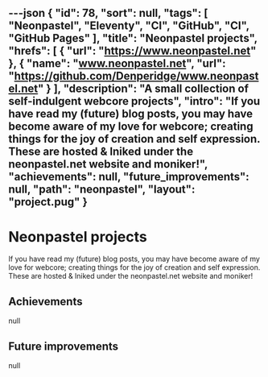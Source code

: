 ---json
{
"id": 78,
"sort": null,
"tags": [
"Neonpastel",
"Eleventy",
"CI",
"GitHub",
"CI",
"GitHub Pages"
],
"title": "Neonpastel projects",
"hrefs": [
{
"url": "https://www.neonpastel.net"
},
{
"name": "www.neonpastel.net",
"url": "https://github.com/Denperidge/www.neonpastel.net"
}
],
"description": "A small collection of self-indulgent webcore projects",
"intro": "If you have read my (future) blog posts, you may have become aware of my love for webcore; creating things for the joy of creation and self expression. These are hosted & lniked under the neonpastel.net website and moniker!",
"achievements": null,
"future_improvements": null,
"path": "neonpastel",
"layout": "project.pug"
}
---
# Neonpastel projects
If you have read my (future) blog posts, you may have become aware of my love for webcore; creating things for the joy of creation and self expression. These are hosted & lniked under the neonpastel.net website and moniker!

## Achievements
null

## Future improvements
null
